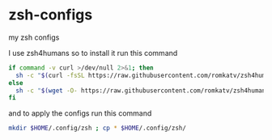 # zsh-configs
my zsh configs

I use zsh4humans so to install it run this command
```bash
if command -v curl >/dev/null 2>&1; then
  sh -c "$(curl -fsSL https://raw.githubusercontent.com/romkatv/zsh4humans/v5/install)"
else
  sh -c "$(wget -O- https://raw.githubusercontent.com/romkatv/zsh4humans/v5/install)"
fi
```
and to apply the configs run this command

```bash
mkdir $HOME/.config/zsh ; cp * $HOME/.config/zsh/
```
